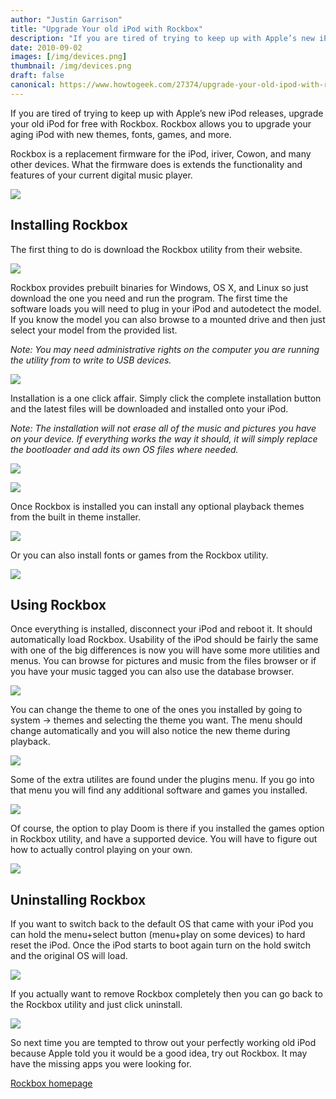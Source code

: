 ```yaml
---
author: "Justin Garrison"
title: "Upgrade Your old iPod with Rockbox"
description: "If you are tired of trying to keep up with Apple’s new iPod releases"
date: 2010-09-02
images: [/img/devices.png]
thumbnail: /img/devices.png
draft: false
canonical: https://www.howtogeek.com/27374/upgrade-your-old-ipod-with-rockbox/
---
```


If you are tired of trying to keep up with Apple’s new iPod releases, upgrade your old iPod for free with Rockbox. Rockbox allows you to upgrade your aging iPod with new themes, fonts, games, and more.

Rockbox is a replacement firmware for the iPod, iriver, Cowon, and many other devices. What the firmware does is extends the functionality and features of your current digital music player.

![](/img/devices.png)

## Installing Rockbox

The first thing to do is download the Rockbox utility from their website.

![](/img/download.png)

Rockbox provides prebuilt binaries for Windows, OS X, and Linux so just download the one you need and run the program. The first time the software loads you will need to plug in your iPod and autodetect the model. If you know the model you can also browse to a mounted drive and then just select your model from the provided list.

_Note: You may need administrative rights on the computer you are running the utility from to write to USB devices._

![](/img/install.png)

Installation is a one click affair. Simply click the complete installation button and the latest files will be downloaded and installed onto your iPod.

_Note: The installation will not erase all of the music and pictures you have on your device. If everything works the way it should, it will simply replace the bootloader and add its own OS files where needed._

![](/img/rbu-install.png)

![](/img/rbu-install-2.png)

Once Rockbox is installed you can install any optional playback themes from the built in theme installer.

![](/img/rb-theme.png)

Or you can also install fonts or games from the Rockbox utility.

![](/img/rbu-apps.png)

## Using Rockbox

Once everything is installed, disconnect your iPod and reboot it. It should automatically load Rockbox. Usability of the iPod should be fairly the same with one of the big differences is now you will have some more utilities and menus. You can browse for pictures and music from the files browser or if you have your music tagged you can also use the database browser.

![](/img/rb-menu.png)

You can change the theme to one of the ones you installed by going to system -> themes and selecting the theme you want. The menu should change automatically and you will also notice the new theme during playback.

![](/img/theme-playback.png)

Some of the extra utilites are found under the plugins menu. If you go into that menu you will find any additional software and games you installed.

![](/img/apps.png)

Of course, the option to play Doom is there if you installed the games option in Rockbox utility, and have a supported device. You will have to figure out how to actually control playing on your own.

![](/img/doom.png)

## Uninstalling Rockbox

If you want to switch back to the default OS that came with your iPod you can hold the menu+select button (menu+play on some devices) to hard reset the iPod. Once the iPod starts to boot again turn on the hold switch and the original OS will load.

![](/img/stock.png)

If you actually want to remove Rockbox completely then you can go back to the Rockbox utility and just click uninstall.

![](/img/rbu-uninstall.png)

So next time you are tempted to throw out your perfectly working old iPod because Apple told you it would be a good idea, try out Rockbox. It may have the missing apps you were looking for.

[Rockbox homepage](https://www.rockbox.org)
